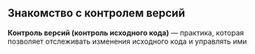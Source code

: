 ## Знакомство с контролем версий ##

**Контроль версий (контроль исходного кода)** — практика, которая позволяет отслеживать
изменения исходного кода и управлять ими

